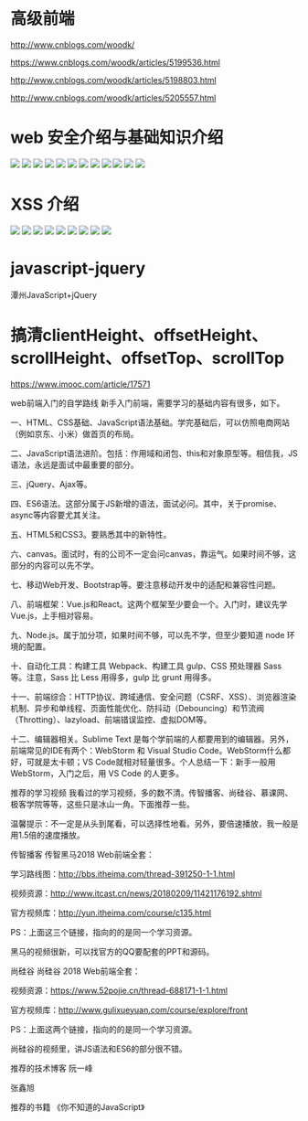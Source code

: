 
# 高级前端

http://www.cnblogs.com/woodk/

https://www.cnblogs.com/woodk/articles/5199536.html

http://www.cnblogs.com/woodk/articles/5198803.html

http://www.cnblogs.com/woodk/articles/5205557.html

# web 安全介绍与基础知识介绍
<img src="https://github.com/KenNaNa/javascript-jquery/blob/master/web%E5%AE%89%E5%85%A8%E5%9F%BA%E7%A1%80%E7%9F%A5%E8%AF%86/1.png">
<img src="https://github.com/KenNaNa/javascript-jquery/blob/master/web%E5%AE%89%E5%85%A8%E5%9F%BA%E7%A1%80%E7%9F%A5%E8%AF%86/2.png">
<img src="https://github.com/KenNaNa/javascript-jquery/blob/master/web%E5%AE%89%E5%85%A8%E5%9F%BA%E7%A1%80%E7%9F%A5%E8%AF%86/3.png">
<img src="https://github.com/KenNaNa/javascript-jquery/blob/master/web%E5%AE%89%E5%85%A8%E5%9F%BA%E7%A1%80%E7%9F%A5%E8%AF%86/4.png">
<img src="https://github.com/KenNaNa/javascript-jquery/blob/master/web%E5%AE%89%E5%85%A8%E5%9F%BA%E7%A1%80%E7%9F%A5%E8%AF%86/5.png">
<img src="https://github.com/KenNaNa/javascript-jquery/blob/master/web%E5%AE%89%E5%85%A8%E5%9F%BA%E7%A1%80%E7%9F%A5%E8%AF%86/6.png">
<img src="https://github.com/KenNaNa/javascript-jquery/blob/master/web%E5%AE%89%E5%85%A8%E5%9F%BA%E7%A1%80%E7%9F%A5%E8%AF%86/7.png">
<img src="https://github.com/KenNaNa/javascript-jquery/blob/master/web%E5%AE%89%E5%85%A8%E5%9F%BA%E7%A1%80%E7%9F%A5%E8%AF%86/8.png">
<img src="https://github.com/KenNaNa/javascript-jquery/blob/master/web%E5%AE%89%E5%85%A8%E5%9F%BA%E7%A1%80%E7%9F%A5%E8%AF%86/9.png">
<img src="https://github.com/KenNaNa/javascript-jquery/blob/master/web%E5%AE%89%E5%85%A8%E5%9F%BA%E7%A1%80%E7%9F%A5%E8%AF%86/10.png">
<img src="https://github.com/KenNaNa/javascript-jquery/blob/master/web%E5%AE%89%E5%85%A8%E5%9F%BA%E7%A1%80%E7%9F%A5%E8%AF%86/11.png">
<img src="https://github.com/KenNaNa/javascript-jquery/blob/master/web%E5%AE%89%E5%85%A8%E5%9F%BA%E7%A1%80%E7%9F%A5%E8%AF%86/12.png">


# XSS 介绍
<img src="https://github.com/KenNaNa/javascript-jquery/blob/master/web%E5%AE%89%E5%85%A8%E5%9F%BA%E7%A1%80%E7%9F%A5%E8%AF%86/13.png">
<img src="https://github.com/KenNaNa/javascript-jquery/blob/master/web%E5%AE%89%E5%85%A8%E5%9F%BA%E7%A1%80%E7%9F%A5%E8%AF%86/14.png">
<img src="https://github.com/KenNaNa/javascript-jquery/blob/master/web%E5%AE%89%E5%85%A8%E5%9F%BA%E7%A1%80%E7%9F%A5%E8%AF%86/15.png">
<img src="https://github.com/KenNaNa/javascript-jquery/blob/master/web%E5%AE%89%E5%85%A8%E5%9F%BA%E7%A1%80%E7%9F%A5%E8%AF%86/16.png">
<img src="https://github.com/KenNaNa/javascript-jquery/blob/master/web%E5%AE%89%E5%85%A8%E5%9F%BA%E7%A1%80%E7%9F%A5%E8%AF%86/17.png">
<img src="https://github.com/KenNaNa/javascript-jquery/blob/master/web%E5%AE%89%E5%85%A8%E5%9F%BA%E7%A1%80%E7%9F%A5%E8%AF%86/18.png">
<img src="https://github.com/KenNaNa/javascript-jquery/blob/master/web%E5%AE%89%E5%85%A8%E5%9F%BA%E7%A1%80%E7%9F%A5%E8%AF%86/19.png">
<img src="https://github.com/KenNaNa/javascript-jquery/blob/master/web%E5%AE%89%E5%85%A8%E5%9F%BA%E7%A1%80%E7%9F%A5%E8%AF%86/20.png">
<img src="https://github.com/KenNaNa/javascript-jquery/blob/master/web%E5%AE%89%E5%85%A8%E5%9F%BA%E7%A1%80%E7%9F%A5%E8%AF%86/22.png">




# javascript-jquery
潭州JavaScript+jQuery

# 搞清clientHeight、offsetHeight、scrollHeight、offsetTop、scrollTop

https://www.imooc.com/article/17571


web前端入门的自学路线
新手入门前端，需要学习的基础内容有很多，如下。

一、HTML、CSS基础、JavaScript语法基础。学完基础后，可以仿照电商网站（例如京东、小米）做首页的布局。

二、JavaScript语法进阶。包括：作用域和闭包、this和对象原型等。相信我，JS语法，永远是面试中最重要的部分。

三、jQuery、Ajax等。

四、ES6语法。这部分属于JS新增的语法，面试必问。其中，关于promise、async等内容要尤其关注。

五、HTML5和CSS3。要熟悉其中的新特性。

六、canvas。面试时，有的公司不一定会问canvas，靠运气。如果时间不够，这部分的内容可以先不学。

七、移动Web开发、Bootstrap等。要注意移动开发中的适配和兼容性问题。

八、前端框架：Vue.js和React。这两个框架至少要会一个。入门时，建议先学Vue.js，上手相对容易。

九、Node.js。属于加分项，如果时间不够，可以先不学，但至少要知道 node 环境的配置。

十、自动化工具：构建工具 Webpack、构建工具 gulp、CSS 预处理器 Sass 等。注意，Sass 比 Less 用得多，gulp 比 grunt 用得多。

十一、前端综合：HTTP协议、跨域通信、安全问题（CSRF、XSS）、浏览器渲染机制、异步和单线程、页面性能优化、防抖动（Debouncing）和节流阀（Throtting）、lazyload、前端错误监控、虚拟DOM等。

十二、编辑器相关。Sublime Text 是每个学前端的人都要用到的编辑器。另外，前端常见的IDE有两个：WebStorm 和 Visual Studio Code。WebStorm什么都好，可就是太卡顿；VS Code就相对轻量很多。个人总结一下：新手一般用 WebStorm，入门之后，用 VS Code 的人更多。

推荐的学习视频
我看过的学习视频，多的数不清。传智播客、尚硅谷、慕课网、极客学院等等，这些只是冰山一角。下面推荐一些。

温馨提示：不一定是从头到尾看，可以选择性地看。另外，要倍速播放，我一般是用1.5倍的速度播放。

传智播客
传智黑马2018 Web前端全套：

学习路线图：http://bbs.itheima.com/thread-391250-1-1.html

视频资源：http://www.itcast.cn/news/20180209/11421176192.shtml

官方视频库：http://yun.itheima.com/course/c135.html

PS：上面这三个链接，指向的的是同一个学习资源。

黑马的视频很新，可以找官方的QQ要配套的PPT和源码。

尚硅谷
尚硅谷 2018 Web前端全套：

视频资源：https://www.52pojie.cn/thread-688171-1-1.html

官方视频库：http://www.gulixueyuan.com/course/explore/front

PS：上面这两个链接，指向的的是同一个学习资源。

尚硅谷的视频里，讲JS语法和ES6的部分很不错。

推荐的技术博客
阮一峰

张鑫旭

推荐的书籍
《你不知道的JavaScript》
